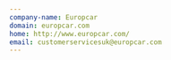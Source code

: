 ```yaml
---
company-name: Europcar
domain: europcar.com
home: http://www.europcar.com/
email: customerservicesuk@europcar.com
---
```




